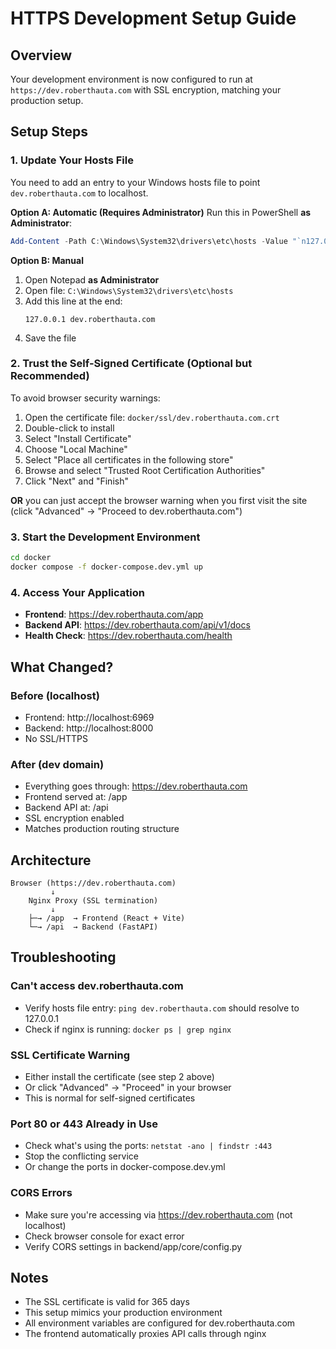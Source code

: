 






# HTTPS Development Setup Guide

## Overview
Your development environment is now configured to run at `https://dev.roberthauta.com` with SSL encryption, matching your production setup.

## Setup Steps

### 1. Update Your Hosts File

You need to add an entry to your Windows hosts file to point `dev.roberthauta.com` to localhost.

**Option A: Automatic (Requires Administrator)**
Run this in PowerShell **as Administrator**:

```powershell
Add-Content -Path C:\Windows\System32\drivers\etc\hosts -Value "`n127.0.0.1 dev.roberthauta.com"
```

**Option B: Manual**
1. Open Notepad **as Administrator**
2. Open file: `C:\Windows\System32\drivers\etc\hosts`
3. Add this line at the end:
   ```
   127.0.0.1 dev.roberthauta.com
   ```
4. Save the file

### 2. Trust the Self-Signed Certificate (Optional but Recommended)

To avoid browser security warnings:

1. Open the certificate file: `docker/ssl/dev.roberthauta.com.crt`
2. Double-click to install
3. Select "Install Certificate"
4. Choose "Local Machine"
5. Select "Place all certificates in the following store"
6. Browse and select "Trusted Root Certification Authorities"
7. Click "Next" and "Finish"

**OR** you can just accept the browser warning when you first visit the site (click "Advanced" → "Proceed to dev.roberthauta.com")

### 3. Start the Development Environment

```bash
cd docker
docker compose -f docker-compose.dev.yml up
```

### 4. Access Your Application

- **Frontend**: https://dev.roberthauta.com/app
- **Backend API**: https://dev.roberthauta.com/api/v1/docs
- **Health Check**: https://dev.roberthauta.com/health

## What Changed?

### Before (localhost)
- Frontend: http://localhost:6969
- Backend: http://localhost:8000
- No SSL/HTTPS

### After (dev domain)
- Everything goes through: https://dev.roberthauta.com
- Frontend served at: /app
- Backend API at: /api
- SSL encryption enabled
- Matches production routing structure

## Architecture

```
Browser (https://dev.roberthauta.com)
         ↓
    Nginx Proxy (SSL termination)
         ↓
    ├─→ /app  → Frontend (React + Vite)
    └─→ /api  → Backend (FastAPI)
```

## Troubleshooting

### Can't access dev.roberthauta.com
- Verify hosts file entry: `ping dev.roberthauta.com` should resolve to 127.0.0.1
- Check if nginx is running: `docker ps | grep nginx`

### SSL Certificate Warning
- Either install the certificate (see step 2 above)
- Or click "Advanced" → "Proceed" in your browser
- This is normal for self-signed certificates

### Port 80 or 443 Already in Use
- Check what's using the ports: `netstat -ano | findstr :443`
- Stop the conflicting service
- Or change the ports in docker-compose.dev.yml

### CORS Errors
- Make sure you're accessing via https://dev.roberthauta.com (not localhost)
- Check browser console for exact error
- Verify CORS settings in backend/app/core/config.py

## Notes

- The SSL certificate is valid for 365 days
- This setup mimics your production environment
- All environment variables are configured for dev.roberthauta.com
- The frontend automatically proxies API calls through nginx
